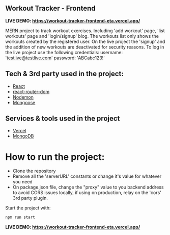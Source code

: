 ## Workout Tracker - Frontend

**LIVE DEMO: https://workout-tracker-frontend-eta.vercel.app/**

MERN project to track workout exercises. Including 'add workout' page, 'list workouts' page and 'login/signup' blog.
The workouts list only shows the workouts created by the registered user.
On the live project the 'signup' and the addition of new workouts are deactivated for security reasons.
To log in the live project use the following credentials:
    username: 'testlive@testlive.com'
    password: 'ABCabc123!'

## Tech & 3rd party used in the project:
- [React](https://nodejs.org/)
- [react-router-dom](https://expressjs.com/)
- [Nodemon](https://www.npmjs.com/package/nodemon)
- [Mongoose](https://mongoosejs.com/)

## Services & tools used in the project
- [Vercel](https://vercel.com/)
- [MongoDB](https://www.mongodb.com/)

# How to run the project:
- Clone the repository
- Remove all the 'serverURL' constants or change it's value for whatever you need
- On package.json file, change the "proxy" value to you backend address to avoid CORS issues locally, if using on production, relay on the 'cors' 3rd party plugin.

Start the project with:
```bash
npm run start
```

**LIVE DEMO: https://workout-tracker-frontend-eta.vercel.app/**